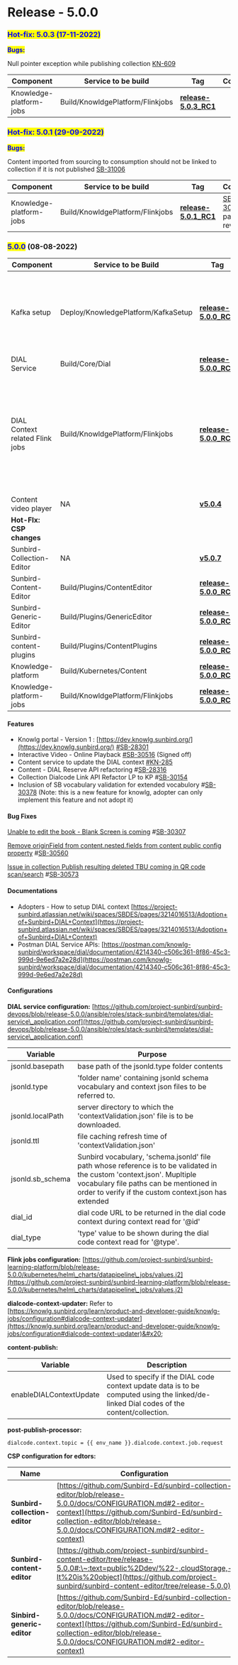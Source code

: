 # Release - 5.0.0

### <mark style="color:blue;">**Hot-fix:  5.0.3 (17-11-2022)**</mark>

<mark style="color:blue;">**Bugs:**</mark>

Null pointer exception while publishing collection [KN-609](https://project-sunbird.atlassian.net/browse/KN-609)

<table><thead><tr><th>Component</th><th>Service to be build</th><th width="190">Tag</th><th>Comment</th></tr></thead><tbody><tr><td>Knowledge-platform-jobs</td><td>Build/KnowldgePlatform/Flinkjobs</td><td><a href="https://github.com/project-sunbird/knowledge-platform-jobs/commits/release-5.0.3_RC1"><strong>release-5.0.3_RC1</strong></a></td><td></td></tr></tbody></table>

### <mark style="color:blue;">**Hot-fix:  5.0.1 (29-09-2022)**</mark>

<mark style="color:blue;">**Bugs:**</mark>

Content imported from sourcing to consumption should not be linked to collection if it is not published [SB-31006](https://project-sunbird.atlassian.net/browse/SB-31006)

<table><thead><tr><th>Component</th><th>Service to be build</th><th width="174">Tag</th><th>Comment</th></tr></thead><tbody><tr><td>Knowledge-platform-jobs</td><td>Build/KnowldgePlatform/Flinkjobs</td><td><a href="https://github.com/project-sunbird/knowledge-platform-jobs/tree/release-5.0.1_RC1"><strong>release-5.0.1_RC1</strong></a></td><td><a href="https://project-sunbird.atlassian.net/browse/SB-30566">SB-30566</a> patch reversal</td></tr></tbody></table>

### <mark style="color:blue;">5.0.0</mark> (08-08-2022)

<table><thead><tr><th width="284.5">Component</th><th>Service to be Build</th><th>Tag</th><th>Comment</th></tr></thead><tbody><tr><td>Kafka setup</td><td>Deploy/KnowledgePlatform/KafkaSetup</td><td><a href="https://github.com/project-sunbird/sunbird-learning-platform/tree/release-5.0.0_RC1"><strong>release-5.0.0_RC1</strong></a></td><td>Deploy this to add newly added topic for <strong>dialcode-context-updater</strong> job.</td></tr><tr><td>DIAL Service</td><td>Build/Core/Dial</td><td><a href="https://github.com/project-sunbird/sunbird-dial-service/releases/tag/release-5.0.0_RC1"><strong>release-5.0.0_RC1</strong></a></td><td></td></tr><tr><td>DIAL Context related Flink jobs</td><td>Build/KnowldgePlatform/Flinkjobs</td><td><a href="https://github.com/project-sunbird/knowledge-platform-jobs/releases/tag/release-5.0.0_RC1"><strong>release-5.0.0_RC1</strong></a></td><td><p>Deploy the <strong>content-publish,</strong></p><p><strong>post-publish-processor,</strong></p><p><strong>dialcode-context-updater</strong> job.</p></td></tr><tr><td>Content video player</td><td>NA</td><td><a href="https://www.npmjs.com/package/@project-sunbird/sunbird-video-player-v9/v/5.0.4"><strong>v5.0.4</strong></a></td><td></td></tr><tr><td><strong>Hot-FIx: CSP changes</strong></td><td></td><td></td><td></td></tr><tr><td>Sunbird-Collection-Editor</td><td>NA</td><td><a href="https://www.npmjs.com/package/@project-sunbird/sunbird-collection-editor-v9/v/5.0.7"><strong>v5.0.7</strong></a></td><td></td></tr><tr><td>Sunbird-Content-Editor</td><td>Build/Plugins/ContentEditor</td><td><a href="https://github.com/project-sunbird/sunbird-content-editor/releases/tag/release-5.0.0_RC3"><strong>release-5.0.0_RC3</strong> </a></td><td></td></tr><tr><td>Sunbird-Generic-Editor</td><td>Build/Plugins/GenericEditor</td><td><a href="https://github.com/project-sunbird/sunbird-generic-editor/releases/tag/release-5.0.0_RC3"><strong>release-5.0.0_RC3</strong> </a></td><td></td></tr><tr><td>Sunbird-content-plugins</td><td>Build/Plugins/ContentPlugins</td><td><a href="https://github.com/project-sunbird/sunbird-content-plugins/releases/tag/release-5.0.0_RC1"><strong>release-5.0.0_RC1</strong></a></td><td></td></tr><tr><td>Knowledge-platform</td><td>Build/Kubernetes/Content</td><td><a href="https://github.com/project-sunbird/knowledge-platform/releases/tag/release-5.0.0_RC1"><strong>release-5.0.0_RC1</strong></a></td><td></td></tr><tr><td>Knowledge-platform-jobs</td><td>Build/KnowldgePlatform/Flinkjobs</td><td><a href="https://github.com/project-sunbird/knowledge-platform-jobs/tree/release-5.0.0_RC2"><strong>release-5.0.0_RC</strong></a><strong>2</strong></td><td></td></tr></tbody></table>

#### **Features**

* Knowlg portal - Version 1 : [https://dev.knowlg.sunbird.org/](https://dev.knowlg.sunbird.org/) [#SB-28301](https://project-sunbird.atlassian.net/browse/SB-28301)
* Interactive Video - Online Playback [#SB-30516](https://project-sunbird.atlassian.net/browse/SB-30516) (Signed off)
* Content service to update the DIAL context [#](https://project-sunbird.atlassian.net/browse/SB-30118)[KN-285](https://project-sunbird.atlassian.net/browse/KN-285)
* Content - DIAL Reserve API refactoring #[SB-28316](https://project-sunbird.atlassian.net/browse/SB-28316)
* Collection Dialcode Link API Refactor LP to KP #[SB-30154](https://project-sunbird.atlassian.net/browse/SB-30154)
* Inclusion of SB vocabulary validation for extended vocabulory #[SB-30378](https://project-sunbird.atlassian.net/browse/SB-30378) (Note: this is a new feature for knowlg, adopter can only implement this feature and not adopt it)

#### **Bug Fixes**

[Unable to edit the book - Blank Screen is coming](https://project-sunbird.atlassian.net/browse/SB-30307) #[SB-30307](https://project-sunbird.atlassian.net/browse/SB-30307)

[Remove originField from content.nested.fields from content public config property](https://project-sunbird.atlassian.net/browse/SB-30560) #[SB-30560](https://project-sunbird.atlassian.net/browse/SB-30560)

[Issue in collection Publish resulting deleted TBU coming in QR code scan/search](https://project-sunbird.atlassian.net/browse/SB-30573) #[SB-30573](https://project-sunbird.atlassian.net/browse/SB-30573)

#### Documentations

* Adopters - How to setup DIAL context [https://project-sunbird.atlassian.net/wiki/spaces/SBDES/pages/3214016513/Adoption+of+Sunbird+DIAL+Context](https://project-sunbird.atlassian.net/wiki/spaces/SBDES/pages/3214016513/Adoption+of+Sunbird+DIAL+Context)
* Postman DIAL Service APIs: [https://postman.com/knowlg-sunbird/workspace/dial/documentation/4214340-c506c361-8f86-45c3-999d-9e6ed7a2e28d](https://postman.com/knowlg-sunbird/workspace/dial/documentation/4214340-c506c361-8f86-45c3-999d-9e6ed7a2e28d)

#### Configurations

**DIAL service configuration:** [https://github.com/project-sunbird/sunbird-devops/blob/release-5.0.0/ansible/roles/stack-sunbird/templates/dial-service\_application.conf](https://github.com/project-sunbird/sunbird-devops/blob/release-5.0.0/ansible/roles/stack-sunbird/templates/dial-service\_application.conf)

| Variable          | Purpose                                                                                                                                                                                                                      |
| ----------------- | ---------------------------------------------------------------------------------------------------------------------------------------------------------------------------------------------------------------------------- |
| jsonld.basepath   | base path of the jsonld.type folder contents                                                                                                                                                                                 |
| jsonld.type       | 'folder name' containing jsonld schema vocabulary and context json files to be referred to.                                                                                                                                  |
| jsonld.localPath  | server directory to which the 'contextValidation.json' file is to be downloaded.                                                                                                                                             |
| jsonld.ttl        | file caching refresh time of 'contextValidation.json'                                                                                                                                                                        |
| jsonld.sb\_schema | Sunbird vocabulary, 'schema.jsonld' file path whose reference is to be validated in the custom 'context.json'. Mupltiple vocabulary file paths can be mentioned in order to verify if the custom context.json has extended   |
| dial\_id          | dial code URL to be returned in the dial code context during context read for '@id'                                                                                                                                          |
| dial\_type        | 'type' value to be shown during the dial code context read for '@type'.                                                                                                                                                      |

**Flink jobs configuration:** [https://github.com/project-sunbird/sunbird-learning-platform/blob/release-5.0.0/kubernetes/helm\_charts/datapipeline\_jobs/values.j2](https://github.com/project-sunbird/sunbird-learning-platform/blob/release-5.0.0/kubernetes/helm\_charts/datapipeline\_jobs/values.j2)

**dialcode-context-updater:** Refer to [https://knowlg.sunbird.org/learn/product-and-developer-guide/knowlg-jobs/configuration#dialcode-context-updater](https://knowlg.sunbird.org/learn/product-and-developer-guide/knowlg-jobs/configuration#dialcode-context-updater)&#x20;

**content-publish:**&#x20;

| Variable                | Description                                                                                                                             |
| ----------------------- | --------------------------------------------------------------------------------------------------------------------------------------- |
| enableDIALContextUpdate | Used to specify if the DIAL code context update data is to be computed using the linked/de-linked Dial codes of the content/collection. |

**post-publish-processor:**

```
dialcode.context.topic = {{ env_name }}.dialcode.context.job.request
```

**CSP configuration for edtors:**

| Name                          | Configuration                                                                                                                                                                                                                          |
| ----------------------------- | -------------------------------------------------------------------------------------------------------------------------------------------------------------------------------------------------------------------------------------- |
| **Sunbird-collection-editor** | [https://github.com/Sunbird-Ed/sunbird-collection-editor/blob/release-5.0.0/docs/CONFIGURATION.md#2-editor-context](https://github.com/Sunbird-Ed/sunbird-collection-editor/blob/release-5.0.0/docs/CONFIGURATION.md#2-editor-context) |
| **Sunbird-content-editor**    | [https://github.com/project-sunbird/sunbird-content-editor/tree/release-5.0.0#:\~:text=public%2Ddev/%22-,cloudStorage,-It%20is%20object](https://github.com/project-sunbird/sunbird-content-editor/tree/release-5.0.0)                 |
| **Sinbird-generic-editor**    | [https://github.com/Sunbird-Ed/sunbird-collection-editor/blob/release-5.0.0/docs/CONFIGURATION.md#2-editor-context](https://github.com/Sunbird-Ed/sunbird-collection-editor/blob/release-5.0.0/docs/CONFIGURATION.md#2-editor-context) |

